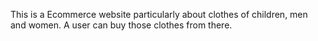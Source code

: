 This is a Ecommerce website particularly about clothes of children, men and women. A user can buy those clothes from there.
